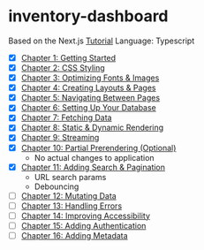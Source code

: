 # inventory-dashboard
Based on the Next.js [Tutorial](https://nextjs.org/learn/dashboard-app)
Language: Typescript

- [x] [Chapter 1: Getting Started](https://nextjs.org/learn/dashboard-app/getting-started)
- [x] [Chapter 2: CSS Styling](https://nextjs.org/learn/dashboard-app/css-styling)
- [x] [Chapter 3: Optimizing Fonts & Images](https://nextjs.org/learn/dashboard-app/optimizing-fonts-images)
- [x] [Chapter 4: Creating Layouts & Pages](https://nextjs.org/learn/dashboard-app/creating-layouts-and-pages)
- [x] [Chapter 5: Navigating Between Pages](https://nextjs.org/learn/dashboard-app/navigating-between-pages)
- [x] [Chapter 6: Setting Up Your Database](https://nextjs.org/learn/dashboard-app/setting-up-your-database)
- [x] [Chapter 7: Fetching Data](https://nextjs.org/learn/dashboard-app/fetching-data)
- [x] [Chapter 8: Static & Dynamic Rendering](https://nextjs.org/learn/dashboard-app/static-and-dynamic-rendering)
- [x] [Chapter 9: Streaming](https://nextjs.org/learn/dashboard-app/streaming)
- [x] [Chapter 10: Partial Prerendering (Optional)](https://nextjs.org/learn/dashboard-app/partial-prerendering)
    - No actual changes to application
- [x] [Chapter 11: Adding Search & Pagination](https://nextjs.org/learn/dashboard-app/adding-search-and-pagination)
    - URL search params
    - Debouncing
- [ ] [Chapter 12: Mutating Data](https://nextjs.org/learn/dashboard-app/mutating-data)
- [ ] [Chapter 13: Handling Errors](https://nextjs.org/learn/dashboard-app/error-handling)
- [ ] [Chapter 14: Improving Accessibility](https://nextjs.org/learn/dashboard-app/improving-accessibility)
- [ ] [Chapter 15: Adding Authentication](https://nextjs.org/learn/dashboard-app/adding-authentication)
- [ ] [Chapter 16: Adding Metadata](https://nextjs.org/learn/dashboard-app/adding-metadata)